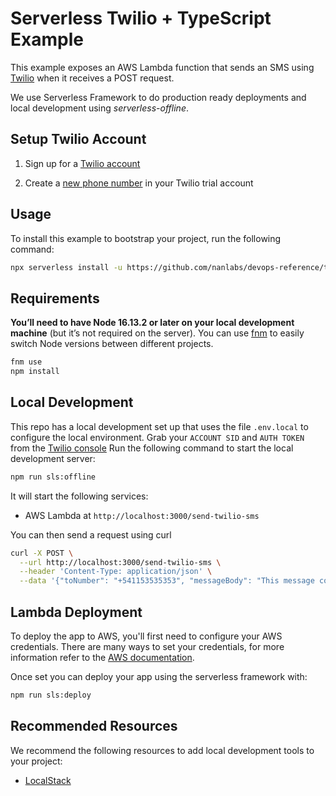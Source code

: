 # Serverless Twilio + TypeScript Example

This example exposes an AWS Lambda function that sends an SMS using [Twilio](https://www.twilio.com/) when it receives a POST request.

We use Serverless Framework to do production ready deployments and local development using
*serverless-offline*.

## Setup Twilio Account

1. Sign up for a [Twilio account](http://www.twilio.com)

2. Create a [new phone number](https://www.twilio.com/console/phone-numbers/) in your Twilio trial account

## Usage

To install this example to bootstrap your project, run the following command:

```sh
npx serverless install -u https://github.com/nanlabs/devops-reference/tree/main/examples/serverless-twilio-aws-lambdas-typescript -n my-project
```

## Requirements

**You’ll need to have Node 16.13.2 or later on your local development machine** (but it’s not required on the server). You can use [fnm](https://github.com/Schniz/fnm) to easily switch Node versions between different projects.

```sh
fnm use
npm install
```

## Local Development

This repo has a local development set up that uses the file `.env.local` to configure the local environment.
Grab your `ACCOUNT SID` and `AUTH TOKEN` from the [Twilio console](https://www.twilio.com/console)
Run the following command to start the local development server:

```sh
npm run sls:offline
```

It will start the following services:

- AWS Lambda at `http://localhost:3000/send-twilio-sms`

You can then send a request using curl

```sh
curl -X POST \
  --url http://localhost:3000/send-twilio-sms \
  --header 'Content-Type: application/json' \
  --data '{"toNumber": "+541153535353", "messageBody": "This message comes from an AWS Lambda"}'
```

## Lambda Deployment

To deploy the app to AWS, you'll first need to configure your AWS credentials. There are many ways
to set your credentials, for more information refer to the [AWS documentation](https://docs.aws.amazon.com/cli/latest/userguide/cli-configure-quickstart.html).

Once set you can deploy your app using the serverless framework with:

```sh
npm run sls:deploy
```

## Recommended Resources

We recommend the following resources to add local development tools to your project:

- [LocalStack](https://github.com/nanlabs/devops-reference/tree/main/examples/docker/localstack/)
